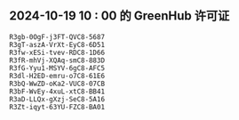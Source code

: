 ## 2024-10-19 10 : 00 的 GreenHub 许可证
```
R3gb-0OgF-j3FT-QVC8-5687
R3gT-aszA-VrXt-EyC8-6D51
R3fw-xESi-tvev-RDC8-1D66
R3fR-mhVj-XQAq-smC8-883D
R3fG-Yyu1-MSYV-6gC8-AFC5
R3dl-H2ED-emru-o7C8-61E6
R3bQ-WwZD-oKa2-VUC8-07CB
R3bF-WvEy-4xuL-xtC8-BB41
R3aD-LLQx-gXzj-SeC8-5A16
R3Zt-iqyt-63YU-FZC8-BA01
```
